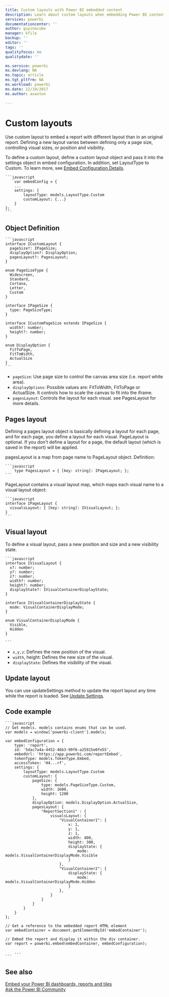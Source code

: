 ```yaml
---
title: Custom layouts with Power BI embedded content
description: Learn about custom layouts when embedding Power BI content in your application.
services: powerbi
documentationcenter: ''
author: guyinacube
manager: kfile
backup: ''
editor: ''
tags: ''
qualityfocus: no
qualitydate: ''

ms.service: powerbi
ms.devlang: NA
ms.topic: article
ms.tgt_pltfrm: NA
ms.workload: powerbi
ms.date: 12/19/2017
ms.author: asaxton

---
```

# Custom layouts


Use custom layout to embed a report with different layout than in an original report. Defining a new layout varies between defining only a page size, controlling visual sizes, or position and visibility.

To define a custom layout, define a custom layout object and pass it into the settings object in embed configuration. In addition, set LayoutType to Custom. To learn more, see [Embed Configuration Details](https://github.com/Microsoft/PowerBI-JavaScript/wiki/Embed-Configuration-Details).

	```javascript
    	var embedConfig = {
		...
		settings: {
            layoutType: models.LayoutType.Custom
			customLayout: {...}
		}
	};
	```

## Object Definition

	```javascript
	interface ICustomLayout {
	  pageSize?: IPageSize;
	  displayOption?: DisplayOption;
	  pagesLayout?: PagesLayout;
	}

	enum PageSizeType {
	  Widescreen,
	  Standard,
	  Cortana,
	  Letter,
	  Custom
	}
	
	interface IPageSize {
	  type: PageSizeType;
	}
	
	interface ICustomPageSize extends IPageSize {
	  width?: number;
	  height?: number;
	}

	enum DisplayOption {
	  FitToPage,
	  FitToWidth,
	  ActualSize
	}
	```

- `pageSize`: Use page size to control the canvas area size (i.e. report white area).
- `displayOptions`: Possible values are: FitToWidth, FitToPage or ActualSize. It controls how to scale the canvas to fit into the iframe.
- `pagesLayout`: Controls the layout for each visual. see PagesLayout for more details.

## Pages layout

Defining a pages layout object is basically defining a layout for each page, and for each page, you define a layout for each visual.
PageLayout is optional. If you don't define a layout for a page, the default layout (which is saved in the report) will be applied.

pagesLayout is a map from page name to PageLayout object. Definition:

	```javascript
		type PagesLayout = { [key: string]: IPageLayout; };
	```

PageLayout contains a visual layout map, which maps each visual name to a visual layout object:

	```javascript
	interface IPageLayout {
	  visualsLayout: { [key: string]: IVisualLayout; };
	}
	```

## Visual layout

To define a visual layout, pass a new position and size and a new visibility state.

	```javascript
	interface IVisualLayout {
	  x?: number;
	  y?: number;
	  z?: number;
	  width?: number;
	  height?: number;
	  displayState?: IVisualContainerDisplayState;
	}

	interface IVisualContainerDisplayState {
	  mode: VisualContainerDisplayMode;
	}

	enum VisualContainerDisplayMode {
	  Visible,
	  Hidden
	}
	
	```

- `x,y,z`: Defines the new position of the visual.
- `width`, height: Defines the new size of the visual.
- `displayState`: Defines the visibility of the visual.


## Update layout

You can use updateSettings method to update the report layout any time while the report is loaded. See [Update Settings](https://github.com/Microsoft/PowerBI-JavaScript/wiki/Update-Settings).

## Code example

	```javascript
	// Get models. models contains enums that can be used.
	var models = window['powerbi-client'].models;
	
	var embedConfiguration = {
		type: 'report',
		id: '5dac7a4a-4452-46b3-99f6-a25915e0fe55',
		embedUrl: 'https://app.powerbi.com/reportEmbed',
		tokenType: models.TokenType.Embed,
		accessToken: 'H4...rf',
		settings: {
            layoutType: models.LayoutType.Custom
			customLayout: {
				pageSize: {
					type: models.PageSizeType.Custom,
					width: 1600,
					height: 1200
				},
	  			displayOption: models.DisplayOption.ActualSize,
	  			pagesLayout: {
					"ReportSection1" : {
						visualsLayout: {
							"VisualContainer1": {
								x: 1,
								y: 1,
								z: 1,
								width: 400,
								height: 300,
								displayState: {
									mode: models.VisualContainerDisplayMode.Visible
								}
							},
							"VisualContainer2": {
								displayState: {
									mode: models.VisualContainerDisplayMode.Hidden
								}
							},
						}
					}
				}
			}
		}
	};
	 
	// Get a reference to the embedded report HTML element
	var embedContainer = document.getElementById('embedContainer');
	 
	// Embed the report and display it within the div container.
	var report = powerbi.embed(embedContainer, embedConfiguration);

		...
	```


## See also

[Embed your Power BI dashboards, reports and tiles](embedding-content.md)   
[Ask the Power BI Community](https://community.powerbi.com/)

